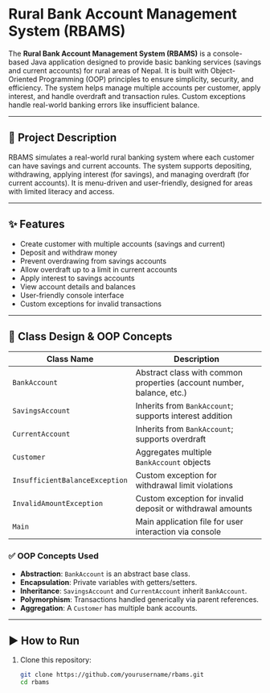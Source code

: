 # Rural Bank Account Management System (RBAMS)

The **Rural Bank Account Management System (RBAMS)** is a console-based Java application designed to provide basic banking services (savings and current accounts) for rural areas of Nepal. It is built with Object-Oriented Programming (OOP) principles to ensure simplicity, security, and efficiency. The system helps manage multiple accounts per customer, apply interest, and handle overdraft and transaction rules. Custom exceptions handle real-world banking errors like insufficient balance.

---

## 📘 Project Description

RBAMS simulates a real-world rural banking system where each customer can have savings and current accounts. The system supports depositing, withdrawing, applying interest (for savings), and managing overdraft (for current accounts). It is menu-driven and user-friendly, designed for areas with limited literacy and access.

---

## ✨ Features

- Create customer with multiple accounts (savings and current)
- Deposit and withdraw money
- Prevent overdrawing from savings accounts
- Allow overdraft up to a limit in current accounts
- Apply interest to savings accounts
- View account details and balances
- User-friendly console interface
- Custom exceptions for invalid transactions

---

## 🧱 Class Design & OOP Concepts

| Class Name              | Description                                                                 |
|------------------------|-----------------------------------------------------------------------------|
| `BankAccount`           | Abstract class with common properties (account number, balance, etc.)      |
| `SavingsAccount`        | Inherits from `BankAccount`; supports interest addition                    |
| `CurrentAccount`        | Inherits from `BankAccount`; supports overdraft                            |
| `Customer`              | Aggregates multiple `BankAccount` objects                                  |
| `InsufficientBalanceException` | Custom exception for withdrawal limit violations                     |
| `InvalidAmountException`       | Custom exception for invalid deposit or withdrawal amounts            |
| `Main`                  | Main application file for user interaction via console                     |

### ✅ OOP Concepts Used

- **Abstraction**: `BankAccount` is an abstract base class.
- **Encapsulation**: Private variables with getters/setters.
- **Inheritance**: `SavingsAccount` and `CurrentAccount` inherit `BankAccount`.
- **Polymorphism**: Transactions handled generically via parent references.
- **Aggregation**: A `Customer` has multiple bank accounts.

---

## ▶️ How to Run

1. Clone this repository:
   ```bash
   git clone https://github.com/yourusername/rbams.git
   cd rbams
